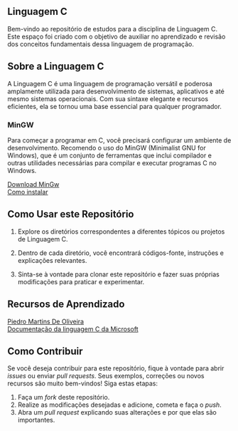 ## Linguagem C

Bem-vindo ao repositório de estudos para a disciplina de Linguagem C. Este espaço foi criado com o objetivo de auxiliar no aprendizado e revisão dos conceitos fundamentais dessa linguagem de programação.

## Sobre a Linguagem C

A Linguagem C é uma linguagem de programação versátil e poderosa amplamente utilizada para desenvolvimento de sistemas, aplicativos e até mesmo sistemas operacionais. Com sua sintaxe elegante e recursos eficientes, ela se tornou uma base essencial para qualquer programador.

### MinGW

Para começar a programar em C, você precisará configurar um ambiente de desenvolvimento. Recomendo o uso do MinGW (Minimalist GNU for Windows), que é um conjunto de ferramentas que inclui compilador e outras utilidades necessárias para compilar e executar programas C no Windows.

[Download MinGw](https://sourceforge.net/projects/mingw-w64/)
<br>
[Como instalar](https://youtu.be/h00ARz3uYik)
  
## Como Usar este Repositório

1. Explore os diretórios correspondentes a diferentes tópicos ou projetos de Linguagem C.

2. Dentro de cada diretório, você encontrará códigos-fonte, instruções e explicações relevantes.

3. Sinta-se à vontade para clonar este repositório e fazer suas próprias modificações para praticar e experimentar.

## Recursos de Aprendizado

 [Piedro Martins De Oliveira](https://youtu.be/2w8GYzBjNj8)
 <br>
 [Documentação da linguagem C da Microsoft](https://docs.microsoft.com/pt-br/cpp/c-language/?view=msvc-160)

## Como Contribuir

Se você deseja contribuir para este repositório, fique à vontade para abrir *issues* ou enviar *pull requests*. Seus exemplos, correções ou novos recursos são muito bem-vindos! Siga estas etapas:

1. Faça um *fork* deste repositório.
3. Realize as modificações desejadas e adicione, cometa e faça o *push*.
4. Abra um *pull request* explicando suas alterações e por que elas são importantes.

